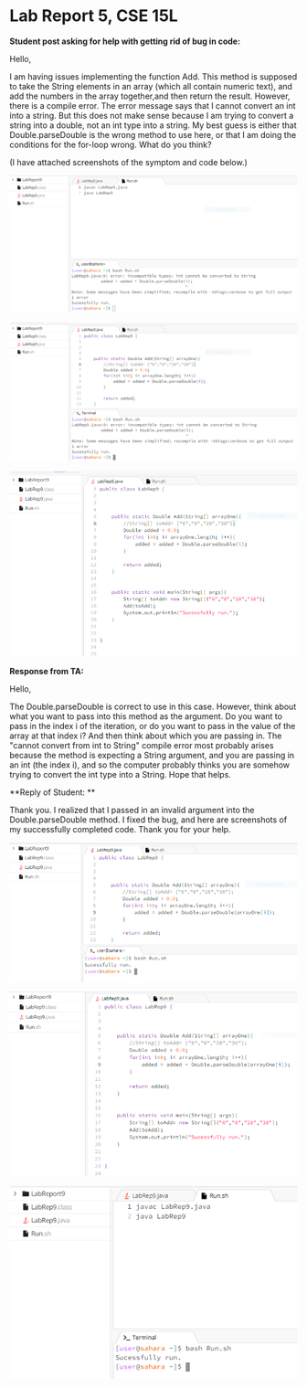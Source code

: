 # Lab Report 5, CSE 15L

**Student post asking for help with getting rid of bug in code:**

Hello, 

I am having issues implementing the function Add. This method is supposed to take the String elements in an array (which all contain numeric text),
and add the numbers in the array together,and then return the result. However, there is a compile error. The error message says that I cannot convert 
an int into a string. But this does not make sense because I am trying to convert a string into a double, not an int type into a string. My best 
guess is either that Double.parseDouble is the wrong method to use here, or that I am doing the conditions for the for-loop wrong. What do you think?

(I have attached screenshots of the symptom and code below.)



![Image](lab9,cse15Lscreenshot1.png)






![Image](lab9,cse15Lscreenshot2.png)






![Image](lab9,cse15Lscreenshot3.png)



**Response from TA:**


Hello, 

The Double.parseDouble is correct to use in this case. However, think about what you want to pass into this method as the argument. Do you want 
to pass in the index i of the iteration, or do you want to pass in the value of the array at that index i? And then think about which you are passing 
in. The "cannot convert from int to String" compile error most probably arises because the method is expecting a String argument, and you are passing 
in an int (the index i), and so the computer probably thinks you are somehow trying to convert the int type into a String. Hope that helps.




**Reply of Student: **


Thank you. I realized that I passed in an invalid argument into the Double.parseDouble method. I fixed the bug, and here are screenshots of my successfully completed code. Thank you for your help.



![Image](lab9,cse15Lscreenshot6.png)


![Image](lab9,cse15Lscreenshot7.png)


![Image](lab9,cse15Lscreenshot8.png)



